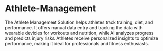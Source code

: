 # Athlete-Management
The Athlete Management Solution helps athletes track training, diet, and performance. It offers manual data entry and tracking the data with wearable devicies for workouts and nutrition, while AI analyzes progress and predicts injury risks. Athletes receive personalized insights to optimize performance, making it ideal for professionals and fitness enthusiasts.
